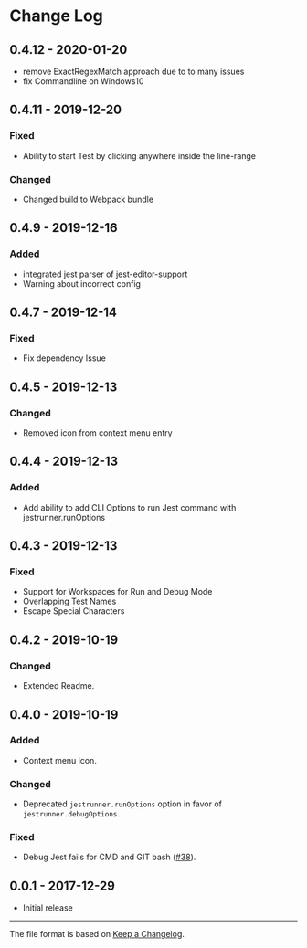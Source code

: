 # Change Log

## 0.4.12 - 2020-01-20

- remove ExactRegexMatch approach due to to many issues
- fix Commandline on Windows10

## 0.4.11 - 2019-12-20

### Fixed

- Ability to start Test by clicking anywhere inside the line-range

### Changed

- Changed build to Webpack bundle

## 0.4.9 - 2019-12-16

### Added

- integrated jest parser of jest-editor-support
- Warning about incorrect config

## 0.4.7 - 2019-12-14

### Fixed

- Fix dependency Issue

## 0.4.5 - 2019-12-13

### Changed

- Removed icon from context menu entry

## 0.4.4 - 2019-12-13

### Added

- Add ability to add CLI Options to run Jest command with jestrunner.runOptions

## 0.4.3 - 2019-12-13

### Fixed

- Support for Workspaces for Run and Debug Mode
- Overlapping Test Names
- Escape Special Characters

## 0.4.2 - 2019-10-19
 
### Changed 

- Extended Readme.

## 0.4.0 - 2019-10-19

### Added

- Context menu icon.

### Changed

- Deprecated `jestrunner.runOptions` option in favor of `jestrunner.debugOptions`.

### Fixed

- Debug Jest fails for CMD and GIT bash ([#38](https://github.com/firsttris/vscode-jest-runner/issues/38)).

## 0.0.1 - 2017-12-29

- Initial release

---

The file format is based on [Keep a Changelog](http://keepachangelog.com/).
